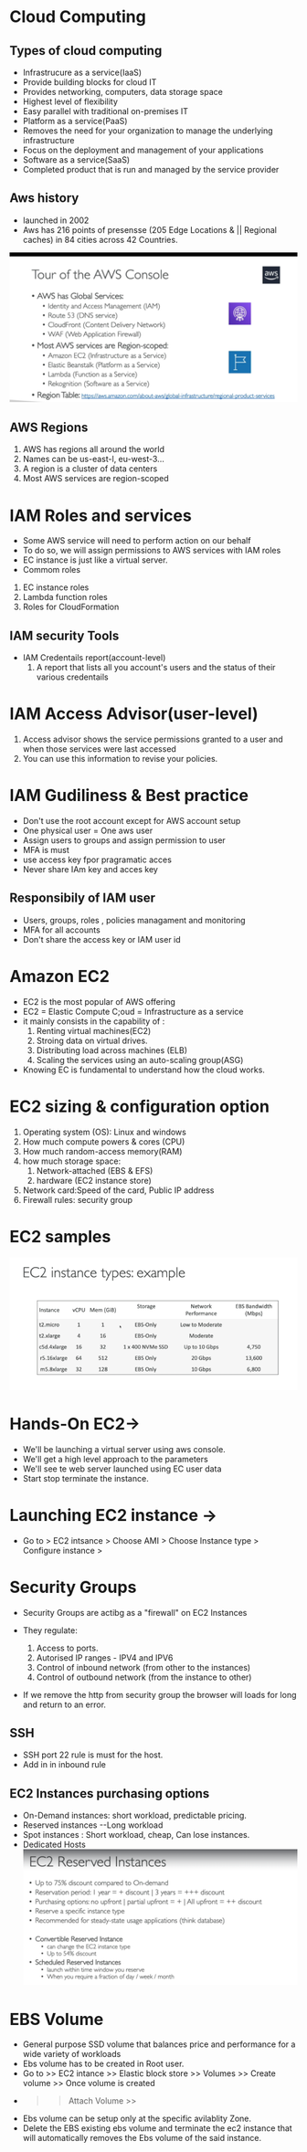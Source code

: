 # Cloud Computing

## Types of cloud computing
* Infrastrucure as a service(IaaS)
* Provide building blocks for cloud IT
* Provides networking, computers, data storage space
* Highest level of flexibility
* Easy parallel with traditional on-premises IT
* Platform as a service(PaaS)
* Removes the need for your organization to manage the underlying   infrastructure
* Focus on the deployment and management of your applications
* Software as a service(SaaS)
* Completed product that is run and managed by the service provider

## Aws history
* launched in 2002
* Aws has 216 points of presensse (205 Edge Locations & || Regional caches) in 84 cities across 42 Countries.

![aws_topics](regionscope.PNG?raw=true "Title")

## AWS Regions
1. AWS has regions all around the world
2. Names can be us-east-l, eu-west-3...
3. A region is a cluster of data centers
4. Most AWS services are region-scoped

# IAM Roles and services
* Some AWS service will need to perform action on our behalf
* To do so, we will assign permissions to AWS services with IAM roles
* EC instance is just like a virtual server.
* Commom roles
 1. EC instance roles
 2. Lambda function roles
 3. Roles for CloudFormation

## IAM security Tools
* IAM Credentails report(account-level)
  1. A report that lists all you account's users and the status of their various credentails

# IAM Access Advisor(user-level)
  1. Access advisor shows the service permissions granted to a user and when those services were last accessed
  2. You can use this information to revise your policies.

# IAM Gudiliness & Best practice
  * Don't use the root account except for AWS account setup
  * One physical user = One aws user
  * Assign users to groups and assign permission to user
  * MFA is must
  * use access key fpor pragramatic acces
  * Never share IAm key and acces key

## Responsibily of IAM user
  * Users, groups, roles , policies managament and monitoring
  * MFA for all accounts
  * Don't share the access key or IAM user id

# Amazon EC2
* EC2 is the most popular of AWS offering
* EC2 = Elastic Compute C;oud = Infrastructure as a service
* it mainly consists in the capability of :
   1. Renting virtual machines(EC2)
   2. Stroing data on virtual drives.
   3. Distributing load across machines (ELB)
   4. Scaling the services using an auto-scaling group(ASG)
* Knowing EC is fundamental to understand how the cloud works.

# EC2 sizing & configuration option
  1. Operating system (OS): Linux and windows
  2. How much compute powers & cores (CPU)
  3. How much random-access memory(RAM)
  4. how much storage space:
     1. Network-attached (EBS & EFS)
     2. hardware (EC2 instance store)
  5. Network card:Speed of the card, Public IP address
  6. Firewall rules: security group

# EC2 samples
![Linux Directories](ec2samples.PNG?raw=true "Title")

# Hands-On EC2->
* We'll be launching a virtual server using aws console.
* We'll get a high level approach to the parameters
* We'll see te web server launched using EC
 user data
* Start stop terminate the instance.

# Launching EC2 instance ->
* Go to > EC2 intsance > Choose AMI > Choose Instance type > Configure instance >

# Security Groups
 * Security Groups are actibg as a "firewall" on EC2 Instances
 * They regulate:
   1. Access to ports.
   2. Autorised IP ranges - IPV4 and IPV6
   3. Control of inbound network (from other to the instances)
   4. Control of outbound network (from the instance to other)

* If we remove the http from security group the browser will loads for long and return to an error.

## SSH
* SSH port 22 rule is must for the host.
* Add in in inbound rule

## EC2 Instances purchasing options
* On-Demand instances: short workload, predictable pricing.
* Reserved instances --Long workload
* Spot instances : Short workload, cheap, Can lose instances.
* Dedicated Hosts
![Aws ](reservedinstance.PNG?raw=true "Title")

# EBS Volume
* General purpose SSD volume that balances price and performance for a wide variety of workloads
* Ebs volume has to be created in Root user.
* Go to >> EC2 intance >> Elastic block store >> Volumes >> Create volume >> Once volume is created
* >> Attach Volume >>
* Ebs volume can be setup only at the specific avilablity Zone.
* Delete the EBS existing ebs volume and terminate the ec2 instance that will automatically removes the Ebs volume of the said instance.
